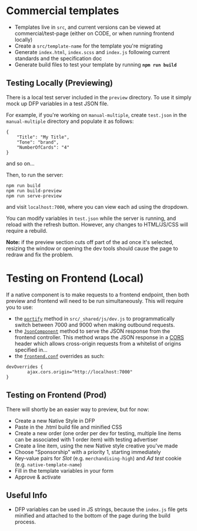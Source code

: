 # Commercial templates

- Templates live in `src`, and current versions can be viewed at commercial/test-page (either on CODE, or when running frontend locally)
- Create a `src/template-name` for the template you're migrating
- Generate `index.html`, `index.scss` and `index.js` following current standards and the specification doc
- Generate build files to test your template by running **`npm run build`**

## Testing Locally (Previewing)

There is a local test server included in the `preview` directory. To use it simply mock up DFP variables in a test JSON file.

For example, if you're working on `manual-multiple`, create `test.json` in the `manual-multiple` directory and populate it as follows:

```
{
    "Title": "My Title",
    "Tone": "brand",
    "NumberOfCards": "4"
}
```

and so on...

Then, to run the server:

```
npm run build
npm run build-preview
npm run serve-preview
```

and visit `localhost:7000`, where you can view each ad using the dropdown.

You can modify variables in `test.json` while the server is running, and reload with the refresh button. However, any changes to HTML/JS/CSS will require a rebuild.

**Note:** if the preview section cuts off part of the ad once it's selected, resizing the window or opening the dev tools should cause the page to redraw and fix the problem.

# Testing on Frontend (Local)
If a native component is to make requests to a frontend endpoint, then both preview and frontend will need to be run simultaneously.
This will require you to use:

- the [`portify`](https://github.com/guardian/commercial-templates/blob/master/src/_shared/js/dev.js) method in `src/_shared/js/dev.js` to programmatically switch between 7000 and 9000 when making outbound requests.
- the [`JsonComponent`](https://github.com/guardian/frontend/blob/master/common/app/common/JsonComponent.scala) method to serve the JSON response from the frontend controller. This method wraps the JSON response in a [CORS](https://github.com/guardian/frontend/blob/master/common/app/model/Cors.scala) header which allows cross-origin requests from a whitelist of origins specified in...
- the [`frontend.conf`]('~/.gu/frontend.conf') overrides as such:
```
devOverrides {
        ajax.cors.origin="http://localhost:7000"
}
```

## Testing on Frontend (Prod)

There will shortly be an easier way to preview, but for now:

- Create a new Native Style in DFP
- Paste in the .html build file and minified CSS
- Create a new order (one order per dev for testing, multiple line items can be associated with 1 order item) with testing advertiser
- Create a line item, using the new Native style creative you've made
- Choose "Sponsorship" with a priority 1, starting immediately
- Key-value pairs for *Slot* (e.g. `merchandising-high`) and *Ad test* cookie (e.g. `native-template-name`)
- Fill in the template variables in your form
- Approve & activate

## Useful Info

- DFP variables can be used in JS strings, because the `index.js` file gets minified and attached to the bottom of the page during the build process.
